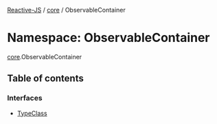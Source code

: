 [Reactive-JS](../README.md) / [core](core.md) / ObservableContainer

# Namespace: ObservableContainer

[core](core.md).ObservableContainer

## Table of contents

### Interfaces

- [TypeClass](../interfaces/core.ObservableContainer.TypeClass.md)
